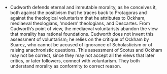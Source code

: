 - Cudworth defends eternal and immutable morality, as he conceives it, both against the positivism that he traces back to Protagoras and against the theological voluntarism that he attributes to Ockham, mediaeval theologians, ‘modern’ theologians, and Descartes. From Cudworth’s point of view, the mediaeval voluntarists abandon the view that morality has rational foundations.
Cudworth does not invent this assessment of voluntarism; he relies on the critique of Ockham by Suarez, who cannot be accused of ignorance of Scholasticism or of raising anachronistic questions. This assessment of Scotus and Ockham may not be correct, since they may not accept all the views that later critics, or later followers, connect with voluntarism. They both understand morality as conformity to correct reason. 
